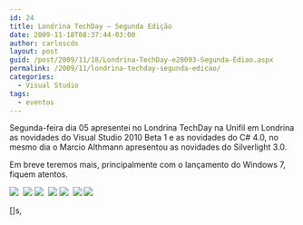 ```yaml
---
id: 24
title: Londrina TechDay – Segunda Edição
date: 2009-11-18T08:37:44-03:00
author: carloscds
layout: post
guid: /post/2009/11/18/Londrina-TechDay-e28093-Segunda-Ediao.aspx
permalink: /2009/11/londrina-techday-segunda-edicao/
categories:
  - Visual Studio
tags:
  - eventos
---
```

Segunda-feira dia 05 apresentei no Londrina TechDay na Unifil em Londrina as novidades do Visual Studio 2010 Beta 1 e as novidades do C# 4.0, no mesmo dia o Marcio Althmann apresentou as novidades do Silverlight 3.0.

Em breve teremos mais, principalmente com o lançamento do Windows 7, fiquem atentos.

![](/wp-content/uploads/DSC02237.jpg) 
![](/wp-content/uploads/DSC02239.jpg) 
![](/wp-content/uploads/DSC02268.jpg) 
![](/wp-content/uploads/DSC02277.jpg) 
![](/wp-content/uploads/DSC02279.jpg) 
![](/wp-content/uploads/DSC02280.jpg)
![](/wp-content/uploads/DSC02285.jpg)

[]s,